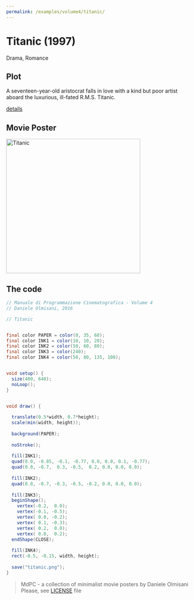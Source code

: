 ```yaml
---
permalink: /examples/volume4/titanic/
---
```

# Titanic (1997)

Drama, Romance

## Plot
A seventeen-year-old aristocrat falls in love with a kind but poor artist aboard the luxurious, ill-fated R.M.S. Titanic.

[details](https://www.imdb.com/title/tt0120338/)

## Movie Poster
<img src="titanic.png"  width="360px" title="Titanic">


## The code
```java
// Manuale di Programmazione Cinematografica - Volume 4
// Daniele Olmisani, 2016

// Titanic


final color PAPER = color(0, 35, 60);
final color INK1 = color(10, 10, 20);
final color INK2 = color(50, 60, 80);
final color INK3 = color(240);
final color INK4 = color(50, 80, 135, 100);


void setup() {
  size(480, 640);
  noLoop();
}


void draw() {
  
  translate(0.5*width, 0.7*height);
  scale(min(width, height));
  
  background(PAPER);
  
  noStroke();
  
  fill(INK1);
  quad(0.0, -0.85, -0.1, -0.77, 0.0, 0.0, 0.1, -0.77);
  quad(0.0, -0.7,  0.3, -0.5,  0.2, 0.0, 0.0, 0.0);
  
  fill(INK2);
  quad(0.0, -0.7, -0.3, -0.5, -0.2, 0.0, 0.0, 0.0);
  
  fill(INK3);
  beginShape();
    vertex(-0.2,  0.0);
    vertex(-0.1, -0.5);
    vertex( 0.0, -0.2);
    vertex( 0.1, -0.3);
    vertex( 0.2,  0.0);
    vertex( 0.0,  0.2);
  endShape(CLOSE);
  
  fill(INK4);
  rect(-0.5, -0.15, width, height);
  
  save("titanic.png");
}
```

> MdPC - a collection of minimalist movie posters
> by Daniele Olmisani
> Please, see [LICENSE](../../../LICENSE) file
